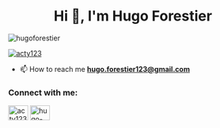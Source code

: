 <h1 align="center">Hi 👋, I'm Hugo Forestier</h1>

<p align="left"> <img src="https://komarev.com/ghpvc/?username=hugoforestier&label=Profile%20views&color=0e75b6&style=flat" alt="hugoforestier" /> </p>

<p align="left"> <a href="https://twitter.com/forestierhug0" target="blank"><img src="https://img.shields.io/twitter/follow/forestierhug0?logo=twitter&style=for-the-badge" alt="acty123" /></a> </p>


- 📫 How to reach me **hugo.forestier123@gmail.com**

<h3 align="left">Connect with me:</h3>
<p align="left">
<a href="https://twitter.com/acty123" target="blank"><img align="center" src="https://raw.githubusercontent.com/rahuldkjain/github-profile-readme-generator/master/src/images/icons/Social/twitter.svg" alt="acty123" height="30" width="40" /></a>
<a href="https://linkedin.com/in/hugo-forestier-0993a317b/" target="blank"><img align="center" src="https://raw.githubusercontent.com/rahuldkjain/github-profile-readme-generator/master/src/images/icons/Social/linked-in-alt.svg" alt="hugo-forestier-0993a317b/" height="30" width="40" /></a>
</p>

